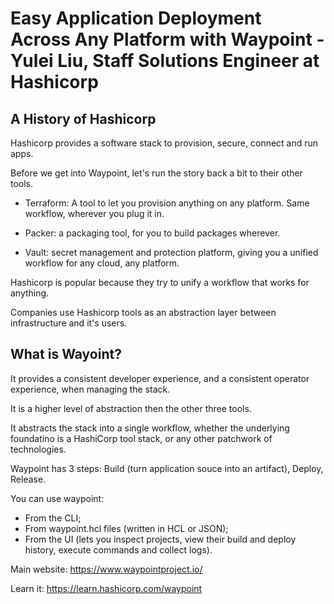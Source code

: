 # Easy Application Deployment Across Any Platform with Waypoint - Yulei Liu, Staff Solutions Engineer at Hashicorp

## A History of Hashicorp

Hashicorp provides a software stack to provision, secure, connect and run apps.

Before we get into Waypoint, let's run the story back a bit to their other tools.

- Terraform: A tool to let you provision anything on any platform. Same workflow, wherever you plug it in.

- Packer: a packaging tool, for you to build packages wherever.

- Vault: secret management and protection platform, giving you a unified workflow for any cloud, any platform.

Hashicorp is popular because they try to unify a workflow that works for anything.

Companies use Hashicorp tools as an abstraction layer between infrastructure and it's users.

## What is Wayoint?

It provides a consistent developer experience, and a consistent operator experience, when managing the stack.

It is a higher level of abstraction then the other three tools.

It abstracts the stack into a single workflow, whether the underlying foundatino is a HashiCorp tool stack, or any other patchwork of technologies.

Waypoint has 3 steps: Build (turn application souce into an artifact), Deploy, Release.

You can use waypoint:
- From the CLI;
- From waypoint.hcl files (written in HCL or JSON);
- From the UI (lets you inspect projects, view their build and deploy history, execute commands and collect logs).

Main website: https://www.waypointproject.io/

Learn it: https://learn.hashicorp.com/waypoint

